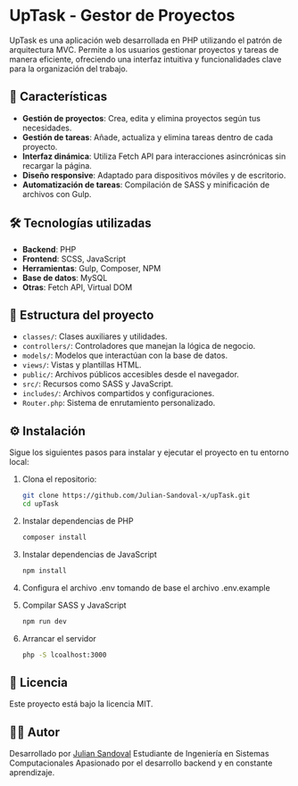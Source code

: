 # UpTask - Gestor de Proyectos

UpTask es una aplicación web desarrollada en PHP utilizando el patrón de arquitectura MVC. Permite a los usuarios gestionar proyectos y tareas de manera eficiente, ofreciendo una interfaz intuitiva y funcionalidades clave para la organización del trabajo.

## 🚀 Características

- **Gestión de proyectos**: Crea, edita y elimina proyectos según tus necesidades.
- **Gestión de tareas**: Añade, actualiza y elimina tareas dentro de cada proyecto.
- **Interfaz dinámica**: Utiliza Fetch API para interacciones asincrónicas sin recargar la página.
- **Diseño responsive**: Adaptado para dispositivos móviles y de escritorio.
- **Automatización de tareas**: Compilación de SASS y minificación de archivos con Gulp.

## 🛠️ Tecnologías utilizadas

- **Backend**: PHP
- **Frontend**: SCSS, JavaScript
- **Herramientas**: Gulp, Composer, NPM
- **Base de datos**: MySQL
- **Otras**: Fetch API, Virtual DOM

## 📁 Estructura del proyecto

- `classes/`: Clases auxiliares y utilidades.
- `controllers/`: Controladores que manejan la lógica de negocio.
- `models/`: Modelos que interactúan con la base de datos.
- `views/`: Vistas y plantillas HTML.
- `public/`: Archivos públicos accesibles desde el navegador.
- `src/`: Recursos como SASS y JavaScript.
- `includes/`: Archivos compartidos y configuraciones.
- `Router.php`: Sistema de enrutamiento personalizado.

## ⚙️ Instalación

Sigue los siguientes pasos para instalar y ejecutar el proyecto en tu entorno local:

1. Clona el repositorio:

   ```bash
   git clone https://github.com/Julian-Sandoval-x/upTask.git
   cd upTask

   ```

2. Instalar dependencias de PHP

   ```bash
   composer install
   ```

3. Instalar dependencias de JavaScript

   ```bash
   npm install
   ```

4. Configura el archivo .env tomando de base el archivo .env.example

5. Compilar SASS y JavaScript

   ```bash
   npm run dev
   ```

6. Arrancar el servidor
   ```bash
   php -S lcoalhost:3000
   ```

## 📄 Licencia

Este proyecto está bajo la licencia MIT.

## 🙋‍♂️ Autor

Desarrollado por [Julian Sandoval](https://github.com/Julian-Sandoval-x)
Estudiante de Ingeniería en Sistemas Computacionales
Apasionado por el desarrollo backend y en constante aprendizaje.
